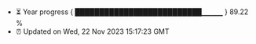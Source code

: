 - ⏳ Year progress { ██████████████████████████▁▁▁▁ } 89.22 %
- ⏰ Updated on Wed, 22 Nov 2023 15:17:23 GMT

